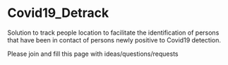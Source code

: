 # Covid19_Detrack
Solution to track people location to facilitate the identification of persons that have been in contact of persons newly positive to Covid19 detection.

Please join and fill this page with ideas/questions/requests
